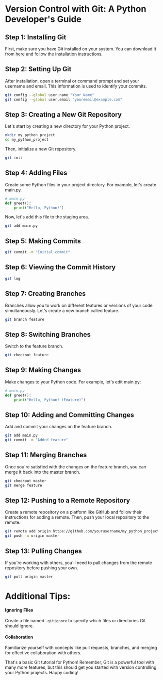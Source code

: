 # Version Control with Git: A Python Developer's Guide

## Step 1: Installing Git

First, make sure you have Git installed on your system. You can download it from [here](https://git-scm.com/downloads) and follow the installation instructions.

## Step 2: Setting Up Git

After installation, open a terminal or command prompt and set your username and email. This information is used to identify your commits.

```bash
git config --global user.name "Your Name"
git config --global user.email "youremail@example.com"
```

## Step 3: Creating a New Git Repository
Let's start by creating a new directory for your Python project.

```bash
mkdir my_python_project
cd my_python_project
```
Then, initialize a new Git repository.
```bash
git init
```
## Step 4: Adding Files
Create some Python files in your project directory. For example, let's create main.py.

```python
# main.py
def greet():
    print("Hello, Python!")
```
Now, let's add this file to the staging area.
```bash
git add main.py
```
## Step 5: Making Commits

```bash
git commit -m "Initial commit"
```
## Step 6: Viewing the Commit History

```bash
git log
```
## Step 7: Creating Branches
Branches allow you to work on different features or versions of your code simultaneously. Let's create a new branch called feature.
```bash
git branch feature
```
## Step 8: Switching Branches
Switch to the feature branch.

```bash
git checkout feature
```
## Step 9: Making Changes
Make changes to your Python code. For example, let's edit main.py:

```python
# main.py
def greet():
    print("Hello, Python! (Feature)")
```
## Step 10: Adding and Committing Changes
Add and commit your changes on the feature branch.

```bash
git add main.py
git commit -m "Added feature"
```
## Step 11: Merging Branches
Once you're satisfied with the changes on the feature branch, you can merge it back into the master branch.

```bash
git checkout master
git merge feature
```
## Step 12: Pushing to a Remote Repository
Create a remote repository on a platform like GitHub and follow their instructions for adding a remote. Then, push your local repository to the remote.

```bash
git remote add origin https://github.com/yourusername/my_python_project.git
git push -u origin master
```
## Step 13: Pulling Changes
If you're working with others, you'll need to pull changes from the remote repository before pushing your own.

```bash
git pull origin master
```
# Additional Tips:
#### Ignoring Files
Create a file named `.gitignore` to specify which files or directories Git should ignore.

#### Collaboration
Familiarize yourself with concepts like pull requests, branches, and merging for effective collaboration with others.

That's a basic Git tutorial for Python! Remember, Git is a powerful tool with many more features, but this should get you started with version controlling your Python projects. Happy coding!


